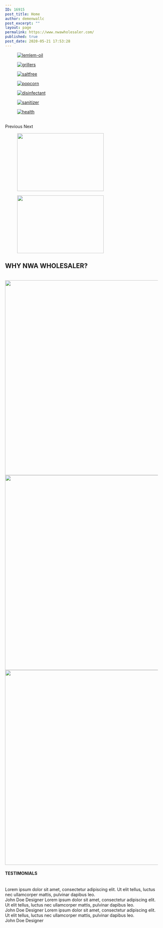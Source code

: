 ```yaml
---
ID: 16915
post_title: Home
author: demenwallc
post_excerpt: ""
layout: page
permalink: https://www.nwawholesaler.com/
published: true
post_date: 2020-05-21 17:53:28
---
```

<a data-elementor-open-lightbox="yes" data-elementor-lightbox-slideshow="0e6edce" data-elementor-lightbox-title="lemlem-oil" href="https://www.nwawholesaler.com/wp-content/uploads/2020/05/lemlem-oil.jpg"><figure><img src="https://www.nwawholesaler.com/wp-content/uploads/2020/05/lemlem-oil.jpg" alt="lemlem-oil" /></figure></a><a data-elementor-open-lightbox="yes" data-elementor-lightbox-slideshow="0e6edce" data-elementor-lightbox-title="grillers" href="https://www.nwawholesaler.com/wp-content/uploads/2020/05/grillers.jpg"><figure><img src="https://www.nwawholesaler.com/wp-content/uploads/2020/05/grillers.jpg" alt="grillers" /></figure></a><a data-elementor-open-lightbox="yes" data-elementor-lightbox-slideshow="0e6edce" data-elementor-lightbox-title="saltfree" href="https://www.nwawholesaler.com/wp-content/uploads/2020/05/saltfree.jpg"><figure><img src="https://www.nwawholesaler.com/wp-content/uploads/2020/05/saltfree.jpg" alt="saltfree" /></figure></a><a data-elementor-open-lightbox="yes" data-elementor-lightbox-slideshow="0e6edce" data-elementor-lightbox-title="popcorn" href="https://www.nwawholesaler.com/wp-content/uploads/2020/05/popcorn-1.jpg"><figure><img src="https://www.nwawholesaler.com/wp-content/uploads/2020/05/popcorn-1.jpg" alt="popcorn" /></figure></a><a data-elementor-open-lightbox="yes" data-elementor-lightbox-slideshow="0e6edce" data-elementor-lightbox-title="disinfectant" href="https://www.nwawholesaler.com/wp-content/uploads/2020/05/disinfectant.jpg"><figure><img src="https://www.nwawholesaler.com/wp-content/uploads/2020/05/disinfectant.jpg" alt="disinfectant" /></figure></a><a data-elementor-open-lightbox="yes" data-elementor-lightbox-slideshow="0e6edce" data-elementor-lightbox-title="sanitizer" href="https://www.nwawholesaler.com/wp-content/uploads/2020/05/sanitizer.jpg"><figure><img src="https://www.nwawholesaler.com/wp-content/uploads/2020/05/sanitizer.jpg" alt="sanitizer" /></figure></a><a data-elementor-open-lightbox="yes" data-elementor-lightbox-slideshow="0e6edce" data-elementor-lightbox-title="health" href="https://www.nwawholesaler.com/wp-content/uploads/2020/05/health.jpg"><figure><img src="https://www.nwawholesaler.com/wp-content/uploads/2020/05/health.jpg" alt="health" /></figure></a>			
						Previous
						Next
			<figure class='gallery-item'>
				<a data-elementor-open-lightbox="no" href='https://www.nwawholesaler.com/wp-content/uploads/2020/05/spice-3.jpg'><img width="285" height="190" src="https://www.nwawholesaler.com/wp-content/uploads/2020/05/spice-3-285x190.jpg" alt="" srcset="https://www.nwawholesaler.com/wp-content/uploads/2020/05/spice-3.jpg 285w, https://www.nwawholesaler.com/wp-content/uploads/2020/05/spice-3-64x43.jpg 64w" sizes="(max-width: 285px) 100vw, 285px" /></a>
			</figure><figure class='gallery-item'>
				<a data-elementor-open-lightbox="no no" href='https://www.nwawholesaler.com/wp-content/uploads/2020/05/care-3.jpg'><img width="285" height="190" src="https://www.nwawholesaler.com/wp-content/uploads/2020/05/care-3-285x190.jpg" alt="" srcset="https://www.nwawholesaler.com/wp-content/uploads/2020/05/care-3.jpg 285w, https://www.nwawholesaler.com/wp-content/uploads/2020/05/care-3-64x43.jpg 64w" sizes="(max-width: 285px) 100vw, 285px" /></a>
			</figure>
			<h2>WHY NWA WHOLESALER?</h2>		
										<img width="640" height="640" src="https://www.nwawholesaler.com/wp-content/uploads/2020/05/Boxes.png" alt="" srcset="https://www.nwawholesaler.com/wp-content/uploads/2020/05/Boxes.png 700w, https://www.nwawholesaler.com/wp-content/uploads/2020/05/Boxes-300x300.png 300w, https://www.nwawholesaler.com/wp-content/uploads/2020/05/Boxes-600x600.png 600w, https://www.nwawholesaler.com/wp-content/uploads/2020/05/Boxes-100x100.png 100w, https://www.nwawholesaler.com/wp-content/uploads/2020/05/Boxes-64x64.png 64w" sizes="(max-width: 640px) 100vw, 640px" />											
										<img width="640" height="640" src="https://www.nwawholesaler.com/wp-content/uploads/2020/05/afford.png" alt="" srcset="https://www.nwawholesaler.com/wp-content/uploads/2020/05/afford.png 700w, https://www.nwawholesaler.com/wp-content/uploads/2020/05/afford-300x300.png 300w, https://www.nwawholesaler.com/wp-content/uploads/2020/05/afford-600x600.png 600w, https://www.nwawholesaler.com/wp-content/uploads/2020/05/afford-100x100.png 100w, https://www.nwawholesaler.com/wp-content/uploads/2020/05/afford-64x64.png 64w" sizes="(max-width: 640px) 100vw, 640px" />											
										<img width="640" height="640" src="https://www.nwawholesaler.com/wp-content/uploads/2020/05/wide.png" alt="" srcset="https://www.nwawholesaler.com/wp-content/uploads/2020/05/wide.png 700w, https://www.nwawholesaler.com/wp-content/uploads/2020/05/wide-300x300.png 300w, https://www.nwawholesaler.com/wp-content/uploads/2020/05/wide-600x600.png 600w, https://www.nwawholesaler.com/wp-content/uploads/2020/05/wide-100x100.png 100w, https://www.nwawholesaler.com/wp-content/uploads/2020/05/wide-64x64.png 64w" sizes="(max-width: 640px) 100vw, 640px" />											
			<h4>TESTIMONIALS</h4>		
							Lorem ipsum dolor sit amet, consectetur adipiscing elit. Ut elit tellus, luctus nec ullamcorper mattis, pulvinar dapibus leo.
							<img src="https://www.nwawholesaler.com/wp-content/plugins/elementor/assets/images/placeholder.png" title="" alt="" />						
														John Doe
																						Designer
							Lorem ipsum dolor sit amet, consectetur adipiscing elit. Ut elit tellus, luctus nec ullamcorper mattis, pulvinar dapibus leo.
							<img src="https://www.nwawholesaler.com/wp-content/plugins/elementor/assets/images/placeholder.png" title="" alt="" />						
														John Doe
																						Designer
							Lorem ipsum dolor sit amet, consectetur adipiscing elit. Ut elit tellus, luctus nec ullamcorper mattis, pulvinar dapibus leo.
							<img src="https://www.nwawholesaler.com/wp-content/plugins/elementor/assets/images/placeholder.png" title="" alt="" />						
														John Doe
																						Designer